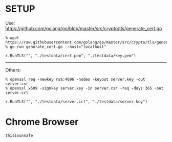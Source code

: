 # SETUP

Use: https://github.com/golang/go/blob/master/src/crypto/tls/generate_cert.go

```
% wget https://raw.githubusercontent.com/golang/go/master/src/crypto/tls/generate_cert.go
% go run generate_cert.go --host="localhost"
```

```
r.RunTLS("", "./testdata/cert.pem", "./testdata/key.pem")
```

---

Others:

```
% openssl req -newkey rsa:4096 -nodes -keyout server.key -out server.csr
% openssl x509 -signkey server.key -in server.csr -req -days 365 -out server.crt
```

```
r.RunTLS("", "./testdata/server.crt", "./testdata/server.key")
```

# Chrome Browser

```
thisisunsafe
```
